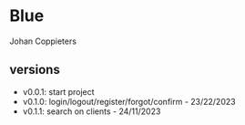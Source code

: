 # Blue
Johan Coppieters
## versions
- v0.0.1: start project
- v0.1.0: login/logout/register/forgot/confirm - 23/22/2023
- v0.1.1: search on clients - 24/11/2023